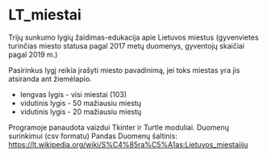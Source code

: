 # LT_miestai
Trijų sunkumo lygių žaidimas-edukacija apie Lietuvos miestus (gyvenvietes turinčias miesto statusa pagal 2017 metų duomenys, 
gyventojų skaičiai pagal 2019 m.)

Pasirinkus lygį reikia įrašyti miesto pavadinimą, jei toks miestas yra jis atsiranda ant žiemėlapio. 
- lengvas lygis - visi miestai (103)
- vidutinis lygis - 50 mažiausiu miestų
- vidutinis lygis - 20 mažiausiu miestų

Programoje panaudota vaizdui Tkinter ir Turtle moduliai. Duomenų surinkimui (csv formatu) Pandas
Duomenų šaltinis: https://lt.wikipedia.org/wiki/S%C4%85ra%C5%A1as:Lietuvos_miestaiiju 
